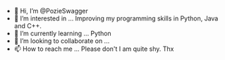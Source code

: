 - 👋 Hi, I’m @PozieSwagger
- 👀 I’m interested in ... Improving my programming skills in Python, Java and C++.
- 🌱 I’m currently learning ... Python
- 💞️ I’m looking to collaborate on ... 
- 📫 How to reach me ... Please don't I am quite shy. Thx

<!---
PozieSwagger/PozieSwagger is a ✨ special ✨ repository because its `README.md` (this file) appears on your GitHub profile.
You can click the Preview link to take a look at your changes.
--->
